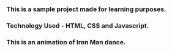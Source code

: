 ### This is a sample project made for learning purposes.
### Technology Used - HTML, CSS and Javascript.

### This is an animation of Iron Man dance.

[Instagram]:
[Discord]